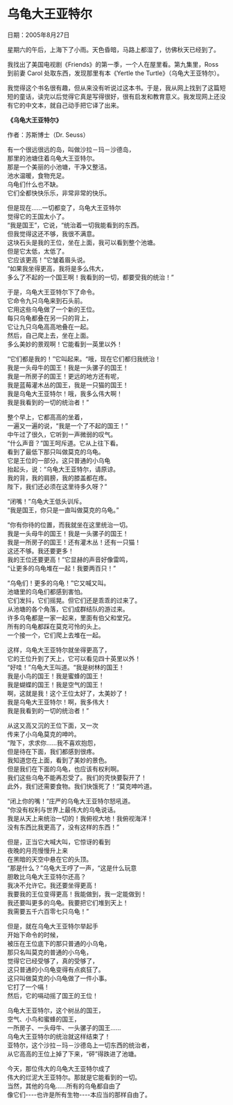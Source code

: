 # 乌龟大王亚特尔

日期：2005年8月27日

星期六的午后，上海下了小雨。天色昏暗，马路上都湿了，彷佛秋天已经到了。

我找出了美国电视剧《Friends》的第一季，一个人在屋里看。第九集里，Ross 到前妻 Carol 处取东西，发现那里有本《Yertle the Turtle》（乌龟大王亚特尔）。

我觉得这个书名很有趣，但从来没有听说过这本书。于是，我从网上找到了这篇短短的童话，读完以后觉得它真是写得很好，很有启发和教育意义。我发现网上还没有它的中文本，就自己动手把它译了出来。

**《乌龟大王亚特尔》**

作者：苏斯博士（Dr. Seuss）

有一个很远很远的岛，叫做沙拉－玛－沙德岛，  
那里的池塘住着乌龟大王亚特尔。  
那是一个美丽的小池塘，干净又整洁。  
池水温暖，食物充足。  
乌龟们什么也不缺。  
它们全都快快乐乐，非常非常的快乐。

但是现在......一切都变了，乌龟大王亚特尔  
觉得它的王国太小了。  
“我是国王”，它说，“统治着一切我能看到的东西。  
但我觉得这还不够，我很不满意。  
这块石头是我的王位，坐在上面，我可以看到整个池塘。  
但是它太低，太低了。  
它应该更高！”它皱着眉头说。  
“如果我坐得更高，我将是多么伟大，  
多么了不起的一个国王啊！我看到的一切，都要受我的统治！”

于是，乌龟大王亚特尔下了命令。  
它命令九只乌龟来到石头前。  
它用这些乌龟做了一个新的王位。  
每只乌龟都叠在另一只的背上，  
它让九只乌龟高高地叠在一起。  
然后，自己爬上去，坐在上面。  
多么美妙的景观啊！它能看到一英里以外！

“它们都是我的！”它叫起来。“哦，现在它们都归我统治！  
我是一头母牛的国王！我是一头骡子的国王！  
我是一所房子的国王！更远的地方还有呢，  
我是蓝莓灌木丛的国王，我是一只猫的国王！  
我是乌龟大王亚特尔！哦，我多么伟大啊！  
我是我看到的一切的统治者！”

整个早上，它都高高的坐着，  
一遍又一遍的说，“我是一个了不起的国王！”  
中午过了很久，它听到一声微弱的叹气。  
“什么声音？”国王呵斥道。它从上往下看。  
看到了最低下那只叫做莫克的乌龟。  
它是王位的一部分。这只普通的小乌龟  
抬起头，说：“乌龟大王亚特尔，请原谅。  
我的背，我的肩膀，我的膝盖都在疼。  
陛下，我们还必须在这里待多久呀？”

“闭嘴！”乌龟大王低头训斥。  
“我是国王，你只是一直叫做莫克的乌龟。”

“你有你待的位置，而我就坐在这里统治一切。  
我是一头母牛的国王！我是一头骡子的国王！  
我是一所房子的国王！还有灌木丛！还有一只猫！  
这还不够。我还要更多！  
我的王位还要更高！”它显赫的声音好像雷鸣，  
“让更多的乌龟堆在一起！我要两百只！”

“乌龟们！更多的乌龟！”它又喊又叫。  
池塘里的乌龟们都感到害怕。  
它们发抖，它们摇晃。但它们还是乖乖的过来了。  
从池塘的各个角落，它们成群结队的游过来。  
许多乌龟都是一家一起来，里面有伯父和堂兄。  
所有的乌龟都踩在莫克可怜的头上。  
一个接一个，它们爬上去堆在一起。

这样，乌龟大王亚特尔就坐得更高了，  
它的王位升到了天上，它可以看见四十英里以外！  
“好哇！”乌龟大王叫道。“我是树林的国王！  
我是小鸟的国王！我是蜜蜂的国王！  
我是蝴蝶的国王！我是空气的国王！  
啊，这就是我！这个王位太好了，太美妙了！  
我是乌龟大王亚特尔！啊，我多伟大！  
我是我看到的一切的统治者！”

从这又高又沉的王位下面，又一次  
传来了小乌龟莫克的呻吟。  
“陛下，求求你......我不喜欢抱怨，  
但是待在下面，我们都感到很疼。  
我知道您在上面，看到了美妙的景色。  
但是我们在下面的乌龟，也应该有权利啊。  
我们这些乌龟不能再忍受了。我们的壳快要裂开了！  
此外，我们还需要食物。我们快饿死了！”莫克呻吟道。

“闭上你的嘴！”庄严的乌龟大王亚特尔怒吼道。  
“你没有权利与世界上最伟大的乌龟说话。  
我是从天上来统治一切的！我俯视大地！我俯视海洋！  
没有东西比我更高了，没有这样的东西！”

但是，正当它大喊大叫，它惊讶的看到  
夜晚的月亮慢慢升上来  
在黑暗的天空中悬在它的头顶。  
“那是什么？”乌龟大王哼了一声，“这是什么玩意  
胆敢比乌龟大王亚特尔还高？  
我决不允许它。我还要坐得更高！  
我要我的王位变得更高！我能做到，我一定能做到！  
我还要叫更多的乌龟。我要把它们堆到天上！  
我需要五千六百零七只乌龟！”

但是，就在乌龟大王亚特尔举起手  
开始下命令的时候，  
被压在王位底下的那只普通的小乌龟，  
那只名叫莫克的普通的小乌龟，  
觉得它已经受够了，真的受够了，  
这只普通的小乌龟变得有点疯狂了。  
这只叫做莫克的小乌龟做了一件小事。  
它打了一个嗝！  
然后，它的嗝动摇了国王的王位！

乌龟大王亚特尔，这个树丛的国王，  
空气、小鸟和蜜蜂的国王，  
一所房子、一头母牛、一头骡子的国王......  
乌龟大王亚特尔的统治就这样结束了！  
亚特尔，这个沙拉－玛－沙德岛上一切东西的统治者，  
从它高高的王位上掉了下来，“砰”得跌进了池塘。  

今天，那位伟大的乌龟大王亚特尔成了  
伟大的烂泥大王亚特尔。那就是它能看到的一切。  
当然，其他的乌龟......所有的乌龟都自由了  
像它们----也许是所有生物----本应当的那样自由了。

